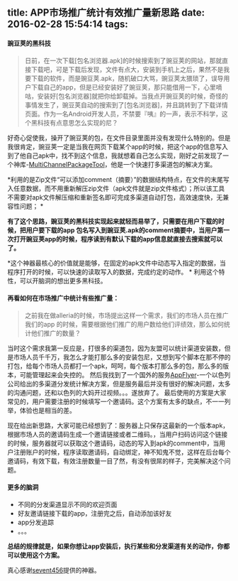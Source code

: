 title: APP市场推广统计有效推广量新思路
date: 2016-02-28 15:54:14
tags:
---

#### 豌豆荚的黑科技
> 日前，在一次下载[包名浏览器.apk]的时候搜索到了豌豆荚的网站，那就直接下载吧，可是下载后发现，文件有点大，安装到手机上之后，果然不是我要下载的软件，而是豌豆荚.apk，随机破口大骂，豌豆荚太猥琐了，误导用户下载自己的app，但是已经安装好了豌豆荚，那只能借用一下，心里嘀咕，安装好[包名浏览器]就把你给卸载掉。当我点开豌豆荚的时候，奇怪的事情发生了，豌豆荚自动的搜索到了[包名浏览器]，并且跳转到了下载详情页面。作为一名Android开发人员，不禁要『咦』的一声，表示不科学，这个黑科技有点意思怎么实现的尼？

  好奇心促使我，操开了豌豆荚的包，在文件目录里面并没有发现什么特别的。但是我很肯定，豌豆荚一定是当我在网页下载某个app的时候，把这个app的信息写入到了他自己apk中，找不到这个信息，我就想着自己怎么实现，刚好之前发现了一个神库-[MultiChannelPackageTool](https://github.com/seven456/MultiChannelPackageTool)，他是一个快速打多渠道包的解决方案。

*利用的是Zip文件“可以添加comment（摘要）”的数据结构特点，在文件的末尾写入任意数据，而不用重新解压zip文件（apk文件就是zip文件格式）；所以该工具不需要对apk文件解压缩和重新签名即可完成多渠道自动打包，高效速度快，无兼容性问题；
*

**有了这个思路，豌豆荚的黑科技实现起来就轻而易举了，只需要在用户下载的时候，把用户要下载的app 包名写入到豌豆荚.apk的comment摘要中，当用户第一次打开豌豆荚app的时候，程序读到有默认下载的app信息就直接去搜索就可以了。**


*这个神器最核心的价值就是能够，在固定的apk文件中动态写入指定的数据，当程序打开的时候，可以快速的读取写入的数据，完成约定的动作。
*
利用这个特性，可以开脑洞的想出更多黑科技。

#### 再看如何在市场推广中统计有些推广量：

>之前我在做alleria的时候，市场提出这样一个需求，我们的市场人员在推广我们的app 的时候，需要根据他们推广的用户数给他们评绩效，那么如何统计他们推广的数量？

当时这个需求我第一反应是，打很多的渠道包，因为友盟可以统计渠道安装数，但是市场人员千千万，我怎么才能打那么多的安装包尼，又想到写个脚本在那不停的打包，给每个市场人员都打一个apk，呵呵，每个版本打那么多的包，那么多的版本，可能管理起来会失控的。
然后我找到了一个国外的服务[AppFlyer](https://www.appsflyer.com/?utm_source=google&utm_medium=cpc&utm_term=appsflyer&utm_content=ad1&utm_campaign=Brand_Asia&gclid=Cj0KEQiA0sq2BRDRt6Scrqj71vQBEiQAg5bj0xdtdfdUbNeE-FFIHsNVgx-6m4DOiaqipjdApIxcui8aAuXE8P8HAQ)-一个以色列公司给出的多渠道分发统计解决方案，但是服务最后并没有很好的解决问题，太多的沟通问题，还和以色列的大妈开过视频。。。遂放弃了。
最后使用的方案是大家常见的，用户需要注册的时候填写一个邀请码。这个方案有太多的缺点，不一一列举，体验也是相当的差。

现在给出新思路，大家可能已经想到了：服务器上只保存这最新的一个版本apk，根据市场人员的邀请码生成一个邀请链接或者二维码。，当用户扫码访问这个链接的时候，服务器就可以获取这个邀请码，动态的写入到apk的comment中，当用户注册账户的时候，程序读取邀请码，自动绑定，神不知鬼不觉，这样在后台每个邀请码，有效下载，有效注册数量一目了然，有没有很屌的样子，完美解决这个问题。

#### 更多的脑洞
- 不同的分发渠道显示不同的欢迎页面
- 好友邀请链接下载的app，注册完之后，自动添加该好友
- app分发追踪
- 。。。

**总结的规律就是，如果你想让app安装后，执行某些和分发渠道有关的动作，你都可以使用这个方案。**


真心感谢[sevent456](https://github.com/seven456/MultiChannelPackageTool)提供的神器。

